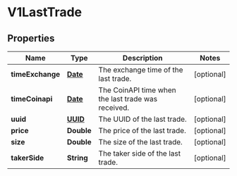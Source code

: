 

# V1LastTrade

## Properties

Name | Type | Description | Notes
------------ | ------------- | ------------- | -------------
**timeExchange** | [**Date**](Date.md) | The exchange time of the last trade. |  [optional]
**timeCoinapi** | [**Date**](Date.md) | The CoinAPI time when the last trade was received. |  [optional]
**uuid** | [**UUID**](UUID.md) | The UUID of the last trade. |  [optional]
**price** | **Double** | The price of the last trade. |  [optional]
**size** | **Double** | The size of the last trade. |  [optional]
**takerSide** | **String** | The taker side of the last trade. |  [optional]




